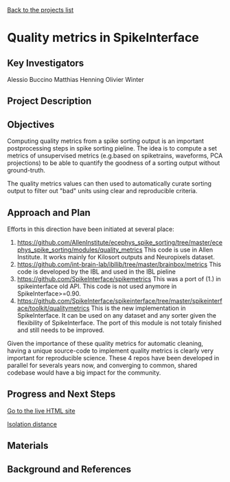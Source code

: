 [Back to the projects list](../../)


# Quality metrics in SpikeInterface

## Key Investigators


Alessio Buccino
Matthias Henning
Olivier Winter


## Project Description

## Objectives

Computing quality metrics from a spike sorting output is an important postprocessing steps in spike sorting pieline.
The idea is to compute a set metrics of unsupervised metrics (e.g.based on spiketrains, waveforms, PCA projections)
to be able to quantify the goodness of a sorting output without ground-truth.

The quality metrics values can then used to automatically curate sorting output to filter out "bad" units using clear and reproducible criteria.


## Approach and Plan

Efforts in this direction have been initiated at several place:

  1. https://github.com/AllenInstitute/ecephys_spike_sorting/tree/master/ecephys_spike_sorting/modules/quality_metrics
     This code is use in Allen Institute.
     It works mainly for Kilosort outputs and Neuropixels dataset.
  2. https://github.com/int-brain-lab/ibllib/tree/master/brainbox/metrics
     This code is developed by the IBL and used in the IBL pieline
  3. https://github.com/SpikeInterface/spikemetrics
     This was a port of (1.) in spikeinterface old API.
     This code is not used anymore in SpikeInterface>=0.90.
  4. https://github.com/SpikeInterface/spikeinterface/tree/master/spikeinterface/toolkit/qualitymetrics
     This is the new implementation in SpikeInterface.
     It can be used on any dataset and any sorter given the flexibility of SpikeInterface.
     The port of this module is not totaly finished and still needs to be improved.

Given the importance of these quality metrics for automatic cleaning, having a unique source-code to implement quality metrics is clearly very important for reproducible science.
These 4 repos have been developed in parallel for severals years now, and converging to common, shared codebase would have a big impact for the community.


## Progress and Next Steps


[Go to the live HTML site](https://catalystneuro.github.io/spike-sorting-hackathon/)

[Isolation distance](https://github.com/scratchrealm/spike-sorting-hackathon/blob/metrics/projects/quality-metric-in-si/isolation_distance)

## Materials


## Background and References

